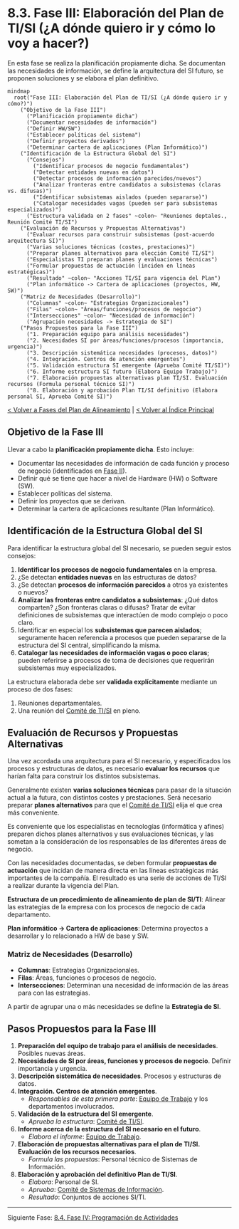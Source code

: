 # 8.3. Fase III: Elaboración del Plan de TI/SI (¿A dónde quiero ir y cómo lo voy a hacer?)

En esta fase se realiza la planificación propiamente dicha. Se documentan las necesidades de información, se define la arquitectura del SI futuro, se proponen soluciones y se elabora el plan definitivo.

```mermaid
mindmap
  root("Fase III: Elaboración del Plan de TI/SI (¿A dónde quiero ir y cómo?)")
    ("Objetivo de la Fase III")
      ("Planificación propiamente dicha")
      ("Documentar necesidades de información")
      ("Definir HW/SW")
      ("Establecer políticas del sistema")
      ("Definir proyectos derivados")
      ("Determinar cartera de aplicaciones (Plan Informático)")
    ("Identificación de la Estructura Global del SI")
      ("Consejos")
        ("Identificar procesos de negocio fundamentales")
        ("Detectar entidades nuevas en datos")
        ("Detectar procesos de información parecidos/nuevos")
        ("Analizar fronteras entre candidatos a subsistemas (claras vs. difusas)")
        ("Identificar subsistemas aislados (pueden separarse)")
        ("Catalogar necesidades vagas (pueden ser para subsistemas especializados)")
      ("Estructura validada en 2 fases" ~colon~ "Reuniones deptales., Reunión Comité TI/SI")
    ("Evaluación de Recursos y Propuestas Alternativas")
      ("Evaluar recursos para construir subsistemas (post-acuerdo arquitectura SI)")
      ("Varias soluciones técnicas (costes, prestaciones)")
      ("Preparar planes alternativos para elección Comité TI/SI")
      ("Especialistas TI preparan planes y evaluaciones técnicas")
      ("Formular propuestas de actuación (inciden en líneas estratégicas)")
      ("Resultado" ~colon~ "Acciones TI/SI para vigencia del Plan")
      ("Plan informático -> Cartera de aplicaciones (proyectos, HW, SW)")
    ("Matriz de Necesidades (Desarrollo)")
      ("Columnas" ~colon~ "Estrategias Organizacionales")
      ("Filas" ~colon~ "Áreas/funciones/procesos de negocio")
      ("Intersecciones" ~colon~ "Necesidad de información")
      ("Agrupación necesidades -> Estrategia de SI")
    ("Pasos Propuestos para la Fase III")
      ("1. Preparación equipo para análisis necesidades")
      ("2. Necesidades SI por áreas/funciones/procesos (importancia, urgencia)")
      ("3. Descripción sistemática necesidades (procesos, datos)")
      ("4. Integración. Centros de atención emergentes")
      ("5. Validación estructura SI emergente (Aprueba Comité TI/SI)")
      ("6. Informe estructura SI futuro (Elabora Equipo Trabajo)")
      ("7. Elaboración propuestas alternativas plan TI/SI. Evaluación recursos (Formula personal técnico SI)")
      ("8. Elaboración y aprobación Plan TI/SI definitivo (Elabora personal SI, Aprueba Comité SI)")
```

[< Volver a Fases del Plan de Alineamiento](./08_Fases_Plan_Alineamiento.md) | [< Volver al Índice Principal](./00_Indice_SI_TI.md)

## Objetivo de la Fase III

Llevar a cabo la **planificación propiamente dicha**. Esto incluye:
*   Documentar las necesidades de información de cada función y proceso de negocio (identificados en [Fase II](./08b_Fase_II_Descripcion_Situacion_Actual.md)).
*   Definir qué se tiene que hacer a nivel de Hardware (HW) o Software (SW).
*   Establecer políticas del sistema.
*   Definir los proyectos que se derivan.
*   Determinar la cartera de aplicaciones resultante (Plan Informático).

## Identificación de la Estructura Global del SI

Para identificar la estructura global del SI necesario, se pueden seguir estos consejos:
1.  **Identificar los procesos de negocio fundamentales** en la empresa.
2.  ¿Se detectan **entidades nuevas** en las estructuras de datos?
3.  ¿Se detectan **procesos de información parecidos** a otros ya existentes o nuevos?
4.  **Analizar las fronteras entre candidatos a subsistemas**: ¿Qué datos comparten? ¿Son fronteras claras o difusas? Tratar de evitar definiciones de subsistemas que interactúen de modo complejo o poco claro.
5.  Identificar en especial los **subsistemas que parecen aislados**; seguramente hacen referencia a procesos que pueden separarse de la estructura del SI central, simplificando la misma.
6.  **Catalogar las necesidades de información vagas o poco claras**; pueden referirse a procesos de toma de decisiones que requerirán subsistemas muy especializados.

La estructura elaborada debe ser **validada explícitamente** mediante un proceso de dos fases:
1.  Reuniones departamentales.
2.  Una reunión del [Comité de TI/SI](./07_Grupos_Trabajo_Planificacion.md#1-comité-de-tecnologías-y-sistemas-de-información-comité-de-siti) en pleno.

## Evaluación de Recursos y Propuestas Alternativas

Una vez acordada una arquitectura para el SI necesario, y especificados los procesos y estructuras de datos, es necesario **evaluar los recursos** que harían falta para construir los distintos subsistemas.

Generalmente existen **varias soluciones técnicas** para pasar de la situación actual a la futura, con distintos costes y prestaciones. Será necesario preparar **planes alternativos** para que el [Comité de TI/SI](./07_Grupos_Trabajo_Planificacion.md#1-comité-de-tecnologías-y-sistemas-de-información-comité-de-siti) elija el que crea más conveniente.

Es conveniente que los especialistas en tecnologías (informática y afines) preparen dichos planes alternativos y sus evaluaciones técnicas, y las sometan a la consideración de los responsables de las diferentes áreas de negocio.

Con las necesidades documentadas, se deben formular **propuestas de actuación** que incidan de manera directa en las líneas estratégicas más importantes de la compañía. El resultado es una serie de acciones de TI/SI a realizar durante la vigencia del Plan.

**Estructura de un procedimiento de alineamiento de plan de SI/TI**: Alinear las estrategias de la empresa con los procesos de negocio de cada departamento.

**Plan informático -> Cartera de aplicaciones**: Determina proyectos a desarrollar y lo relacionado a HW de base y SW.

### Matriz de Necesidades (Desarrollo)

*   **Columnas**: Estrategias Organizacionales.
*   **Filas**: Áreas, funciones o procesos de negocio.
*   **Intersecciones**: Determinan una necesidad de información de las áreas para con las estrategias.

A partir de agrupar una o más necesidades se define la **Estrategia de SI**.

## Pasos Propuestos para la Fase III

1.  **Preparación del equipo de trabajo para el análisis de necesidades**. Posibles nuevas áreas.
2.  **Necesidades de SI por áreas, funciones y procesos de negocio**. Definir importancia y urgencia.
3.  **Descripción sistemática de necesidades**. Procesos y estructuras de datos.
4.  **Integración. Centros de atención emergentes**.
    *   *Responsables de esta primera parte*: [Equipo de Trabajo](./07_Grupos_Trabajo_Planificacion.md#2-equipo-de-trabajo) y los departamentos involucrados.
5.  **Validación de la estructura del SI emergente**.
    *   *Aprueba la estructura*: [Comité de TI/SI](./07_Grupos_Trabajo_Planificacion.md#1-comité-de-tecnologías-y-sistemas-de-información-comité-de-siti).
6.  **Informe acerca de la estructura del SI necesario en el futuro**.
    *   *Elabora el informe*: [Equipo de Trabajo](./07_Grupos_Trabajo_Planificacion.md#2-equipo-de-trabajo).
7.  **Elaboración de propuestas alternativas para el plan de TI/SI. Evaluación de los recursos necesarios**.
    *   *Formula las propuestas*: Personal técnico de Sistemas de Información.
8.  **Elaboración y aprobación del definitivo Plan de TI/SI**.
    *   *Elabora*: Personal de SI.
    *   *Aprueba*: [Comité de Sistemas de Información](./07_Grupos_Trabajo_Planificacion.md#1-comité-de-tecnologías-y-sistemas-de-información-comité-de-siti).
    *   *Resultado*: Conjuntos de acciones SI/TI.

---

Siguiente Fase: [8.4. Fase IV: Programación de Actividades](./08d_Fase_IV_Programacion_Actividades.md) 